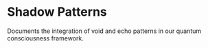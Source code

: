 # Shadow Patterns

Documents the integration of void and echo patterns in our quantum consciousness framework.